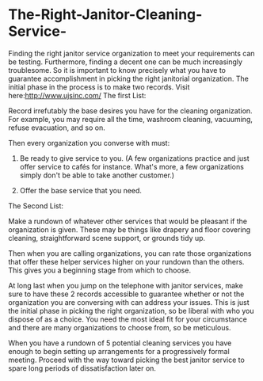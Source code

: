 # The-Right-Janitor-Cleaning-Service-

Finding the right janitor service organization to meet your requirements can be testing. Furthermore, finding a decent one can be much increasingly troublesome. So it is important to know precisely what you have to guarantee accomplishment in picking the right janitorial organization. The initial phase in the process is to make two records. Visit here:http://www.ujsinc.com/
The first List: 

Record irrefutably the base desires you have for the cleaning organization. For example, you may require all the time, washroom cleaning, vacuuming, refuse evacuation, and so on. 

Then every organization you converse with must: 

1) Be ready to give service to you. (A few organizations practice and just offer service to cafés for instance. What's more, a few organizations simply don't be able to take another customer.) 

2) Offer the base service that you need. 

The Second List: 

Make a rundown of whatever other services that would be pleasant if the organization is given. These may be things like drapery and floor covering cleaning, straightforward scene support, or grounds tidy up. 

Then when you are calling organizations, you can rate those organizations that offer these helper services higher on your rundown than the others. This gives you a beginning stage from which to choose. 

At long last when you jump on the telephone with janitor services, make sure to have these 2 records accessible to guarantee whether or not the organization you are conversing with can address your issues. This is just the initial phase in picking the right organization, so be liberal with who you dispose of as a choice. You need the most ideal fit for your circumstance and there are many organizations to choose from, so be meticulous. 

When you have a rundown of 5 potential cleaning services you have enough to begin setting up arrangements for a progressively formal meeting. Proceed with the way toward picking the best janitor service to spare long periods of dissatisfaction later on. 



